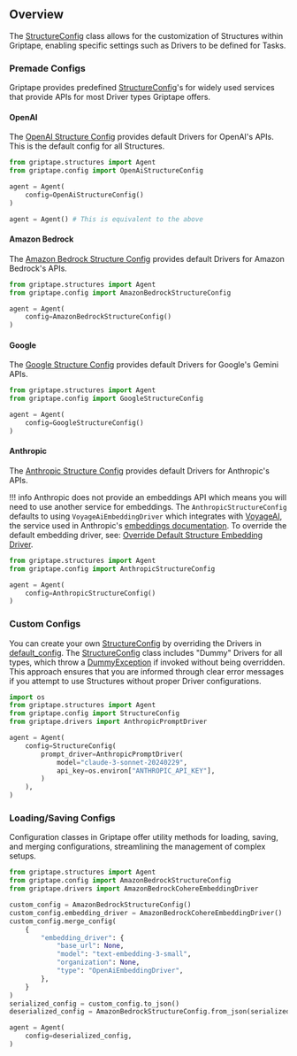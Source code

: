 ## Overview

The [StructureConfig](../../reference/griptape/config/structure_config.md) class allows for the customization of Structures within Griptape, enabling specific settings such as Drivers to be defined for Tasks. 

### Premade Configs

Griptape provides predefined [StructureConfig](../../reference/griptape/config/structure_config.md)'s for widely used services that provide APIs for most Driver types Griptape offers.

#### OpenAI

The [OpenAI Structure Config](../../reference/griptape/config/openai_structure_config.md) provides default Drivers for OpenAI's APIs. This is the default config for all Structures.


```python
from griptape.structures import Agent
from griptape.config import OpenAiStructureConfig

agent = Agent(
    config=OpenAiStructureConfig()
)

agent = Agent() # This is equivalent to the above
```

#### Amazon Bedrock
The [Amazon Bedrock Structure Config](../../reference/griptape/config/amazon_bedrock_structure_config.md) provides default Drivers for Amazon Bedrock's APIs.

```python
from griptape.structures import Agent
from griptape.config import AmazonBedrockStructureConfig

agent = Agent(
    config=AmazonBedrockStructureConfig()
)
```

#### Google
The [Google Structure Config](../../reference/griptape/config/google_structure_config.md) provides default Drivers for Google's Gemini APIs.

```python
from griptape.structures import Agent
from griptape.config import GoogleStructureConfig

agent = Agent(
    config=GoogleStructureConfig()
)
```

#### Anthropic

The [Anthropic Structure Config](../../reference/griptape/config/anthropic_structure_config.md) provides default Drivers for Anthropic's APIs.

!!! info
    Anthropic does not provide an embeddings API which means you will need to use another service for embeddings.
    The `AnthropicStructureConfig` defaults to using `VoyageAiEmbeddingDriver` which integrates with [VoyageAI](https://www.voyageai.com/), the service used in Anthropic's [embeddings documentation](https://docs.anthropic.com/claude/docs/embeddings).
    To override the default embedding driver, see: [Override Default Structure Embedding Driver](../drivers/embedding-drivers.md#override-default-structure-embedding-driver).


```python
from griptape.structures import Agent
from griptape.config import AnthropicStructureConfig

agent = Agent(
    config=AnthropicStructureConfig()
)
```

### Custom Configs

You can create your own [StructureConfig](../../reference/griptape/config/structure_config.md) by overriding the Drivers in [default_config](../../reference/griptape/config/structure_config.md#griptape.config.structure_config.StructureConfig.default_config).
The [StructureConfig](../../reference/griptape/config/structure_config.md) class includes "Dummy" Drivers for all types, which throw a [DummyException](../../reference/griptape/exceptions/dummy_exception.md) if invoked without being overridden. 
This approach ensures that you are informed through clear error messages if you attempt to use Structures without proper Driver configurations.

```python
import os
from griptape.structures import Agent
from griptape.config import StructureConfig
from griptape.drivers import AnthropicPromptDriver

agent = Agent(
    config=StructureConfig(
        prompt_driver=AnthropicPromptDriver(
            model="claude-3-sonnet-20240229",
            api_key=os.environ["ANTHROPIC_API_KEY"],
        )
    ),
)
```

### Loading/Saving Configs

Configuration classes in Griptape offer utility methods for loading, saving, and merging configurations, streamlining the management of complex setups.

```python
from griptape.structures import Agent
from griptape.config import AmazonBedrockStructureConfig
from griptape.drivers import AmazonBedrockCohereEmbeddingDriver

custom_config = AmazonBedrockStructureConfig()
custom_config.embedding_driver = AmazonBedrockCohereEmbeddingDriver()
custom_config.merge_config(
    {
        "embedding_driver": {
            "base_url": None,
            "model": "text-embedding-3-small",
            "organization": None,
            "type": "OpenAiEmbeddingDriver",
        },
    }
)
serialized_config = custom_config.to_json()
deserialized_config = AmazonBedrockStructureConfig.from_json(serialized_config)

agent = Agent(
    config=deserialized_config,
)
```

